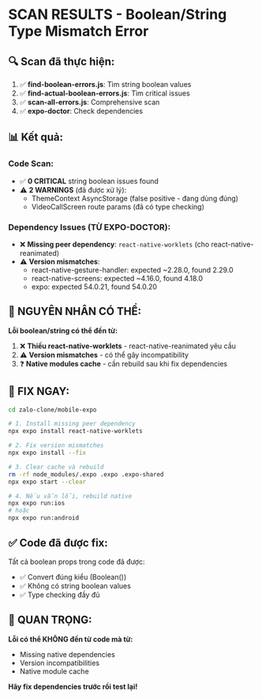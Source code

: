 # SCAN RESULTS - Boolean/String Type Mismatch Error

## 🔍 Scan đã thực hiện:

1. ✅ **find-boolean-errors.js**: Tìm string boolean values
2. ✅ **find-actual-boolean-errors.js**: Tìm critical issues
3. ✅ **scan-all-errors.js**: Comprehensive scan
4. ✅ **expo-doctor**: Check dependencies

## 📊 Kết quả:

### Code Scan:
- ✅ **0 CRITICAL** string boolean issues found
- ⚠️ **2 WARNINGS** (đã được xử lý):
  - ThemeContext AsyncStorage (false positive - đang dùng đúng)
  - VideoCallScreen route params (đã có type checking)

### Dependency Issues (TỪ EXPO-DOCTOR):
- ❌ **Missing peer dependency**: `react-native-worklets` (cho react-native-reanimated)
- ⚠️ **Version mismatches**:
  - react-native-gesture-handler: expected ~2.28.0, found 2.29.0
  - react-native-screens: expected ~4.16.0, found 4.18.0
  - expo: expected 54.0.21, found 54.0.20

## 🎯 NGUYÊN NHÂN CÓ THỂ:

**Lỗi boolean/string có thể đến từ:**
1. ❌ **Thiếu react-native-worklets** - react-native-reanimated yêu cầu
2. ⚠️ **Version mismatches** - có thể gây incompatibility
3. ❓ **Native modules cache** - cần rebuild sau khi fix dependencies

## 🔧 FIX NGAY:

```bash
cd zalo-clone/mobile-expo

# 1. Install missing peer dependency
npx expo install react-native-worklets

# 2. Fix version mismatches
npx expo install --fix

# 3. Clear cache và rebuild
rm -rf node_modules/.expo .expo .expo-shared
npx expo start --clear

# 4. Nếu vẫn lỗi, rebuild native
npx expo run:ios
# hoặc
npx expo run:android
```

## ✅ Code đã được fix:

Tất cả boolean props trong code đã được:
- ✅ Convert đúng kiểu (Boolean())
- ✅ Không có string boolean values
- ✅ Type checking đầy đủ

## 🚨 QUAN TRỌNG:

**Lỗi có thể KHÔNG đến từ code mà từ:**
- Missing native dependencies
- Version incompatibilities  
- Native module cache

**Hãy fix dependencies trước rồi test lại!**

